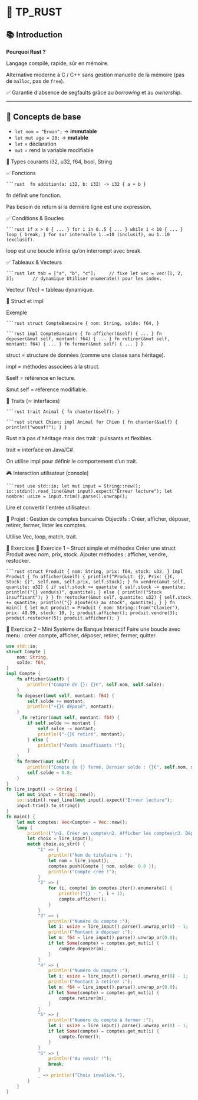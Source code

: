 # 🦀 TP_RUST

## 📚 Introduction

**Pourquoi Rust ?**  

Langage compilé, rapide, sûr en mémoire.  

Alternative moderne à C / C++ sans gestion manuelle de la mémoire (pas de `malloc`, pas de `free`).  

✅ Garantie d'absence de segfaults grâce au *borrowing* et au *ownership*.

---

## 🧱 Concepts de base

- `let nom = "Erwan";` → **immutable**
- `let mut age = 20;` → **mutable**
- `let` = déclaration
- `mut` = rend la variable modifiable

🧮 Types courants
i32, u32, f64, bool, String

✅ Fonctions

` ```rust 
fn addition(a: i32, b: i32) -> i32 {
    a + b
}
` 

fn définit une fonction.

Pas besoin de return si la dernière ligne est une expression.

✅ Conditions & Boucles

` ```rust
if x > 0 { ... }
for i in 0..5 { ... }
while i < 10 { ... }
loop { break; }
for sur intervalle 1..=10 (inclusif), ou 1..10 (exclusif).
` 

loop est une boucle infinie qu’on interrompt avec break.

✅ Tableaux & Vecteurs

` ```rust
let tab = ["a", "b", "c"];     // fixe
let vec = vec![1, 2, 3];       // dynamique
Utiliser enumerate() pour les index.
` 

Vecteur (Vec<T>) = tableau dynamique.

🧱 Struct et impl

Exemple

` ```rust
struct CompteBancaire {
    nom: String,
    solde: f64,
}
` 

` ```rust
impl CompteBancaire {
    fn afficher(&self) { ... }
    fn deposer(&mut self, montant: f64) { ... }
    fn retirer(&mut self, montant: f64) { ... }
    fn fermer(&mut self) { ... }
}
` 

struct = structure de données (comme une classe sans héritage).

impl = méthodes associées à la struct.

&self = référence en lecture.

&mut self = référence modifiable.

🧬 Traits (≃ interfaces)

` ```rust
trait Animal {
    fn chanter(&self);
}
`

` ```rust
struct Chien;
impl Animal for Chien {
    fn chanter(&self) {
        println!("wouaf!");
    }
}
`

Rust n’a pas d’héritage mais des trait : puissants et flexibles.

trait ≈ interface en Java/C#.

On utilise impl pour définir le comportement d’un trait.

🎮 Interaction utilisateur (console)

` ```rust
use std::io;
let mut input = String::new();
io::stdin().read_line(&mut input).expect("Erreur lecture");
let nombre: usize = input.trim().parse().unwrap();
`

Lire et convertir l'entrée utilisateur.

🧪 Projet : Gestion de comptes bancaires
Objectifs :
Créer, afficher, déposer, retirer, fermer, lister les comptes.

Utilise Vec<CompteBancaire>, loop, match, trait.

🧠 Exercices
🔧 Exercice 1 – Struct simple et méthodes
Créer une struct Produit avec nom, prix, stock. Ajouter méthodes : afficher, vendre, restocker.

` ```rust
struct Produit {
    nom: String,
    prix: f64,
    stock: u32,
}
impl Produit {
    fn afficher(&self) {
        println!("Produit: {}, Prix: {}€, Stock: {}", self.nom, self.prix, self.stock);
    }
    fn vendre(&mut self, quantite: u32) {
        if self.stock >= quantite {
            self.stock -= quantite;
            println!("{} vendu(s)", quantite);
        } else {
            println!("Stock insuffisant");
        }
    }
    fn restocker(&mut self, quantite: u32) {
        self.stock += quantite;
        println!("{} ajouté(s) au stock", quantite);
    }
}
fn main() {
    let mut produit = Produit {
        nom: String::from("Clavier"),
        prix: 49.99,
        stock: 10,
    };
    produit.afficher();
    produit.vendre(3);
    produit.restocker(5);
    produit.afficher();
}
`


🔧 Exercice 2 – Mini Système de Banque Interactif
Faire une boucle avec menu : créer compte, afficher, déposer, retirer, fermer, quitter.

```rust
use std::io;
struct Compte {
    nom: String,
    solde: f64,
}
impl Compte {
    fn afficher(&self) {
        println!("Compte de {}: {}€", self.nom, self.solde);
    }
    fn deposer(&mut self, montant: f64) {
        self.solde += montant;
        println!("+{}€ déposé", montant);
    }
     ,fn retirer(&mut self, montant: f64) {
        if self.solde >= montant {
            self.solde -= montant;
            println!("-{}€ retiré", montant);
        } else {
            println!("Fonds insuffisants !");
        }
    }
    fn fermer(&mut self) {
        println!("Compte de {} fermé. Dernier solde : {}€", self.nom, self.solde);
        self.solde = 0.0;
    }
}
fn lire_input() -> String {
    let mut input = String::new();
    io::stdin().read_line(&mut input).expect("Erreur lecture");
    input.trim().to_string()
}
fn main() {
    let mut comptes: Vec<Compte> = Vec::new();
    loop {
        println!("\n1. Créer un compte\n2. Afficher les comptes\n3. Dépôt\n4. Retrait\n5. Fermer un compte\n6. Quitter");
        let choix = lire_input();
        match choix.as_str() {
            "1" => {
                println!("Nom du titulaire : ");
                let nom = lire_input();
                comptes.push(Compte { nom, solde: 0.0 });
                println!("Compte créé !");
            }
            "2" => {
                for (i, compte) in comptes.iter().enumerate() {
                    println!("{} - ", i + 1);
                    compte.afficher();
                }
            }
            "3" => {
                println!("Numéro du compte :");
                let i: usize = lire_input().parse().unwrap_or(0) - 1;
                println!("Montant à déposer :");
                let m: f64 = lire_input().parse().unwrap_or(0.0);
                if let Some(compte) = comptes.get_mut(i) {
                    compte.deposer(m);
                }
            }
            "4" => {
                println!("Numéro du compte :");
                let i: usize = lire_input().parse().unwrap_or(0) - 1;
                println!("Montant à retirer :");
                let m: f64 = lire_input().parse().unwrap_or(0.0);
                if let Some(compte) = comptes.get_mut(i) {
                    compte.retirer(m);
                }
            }
            "5" => {
                println!("Numéro du compte à fermer :");
                let i: usize = lire_input().parse().unwrap_or(0) - 1;
                if let Some(compte) = comptes.get_mut(i) {
                    compte.fermer();
                }
            }
            "6" => {
                println!("Au revoir !");
                break;
            }
            _ => println!("Choix invalide."),
        }
    }
}
```
